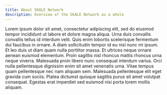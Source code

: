 ```yaml
---
title: About SKALE Network
description: Overview of the SKALE Network as a whole
---
```


Lorem ipsum dolor sit amet, consectetur adipiscing elit, sed do eiusmod tempor incididunt ut labore et dolore magna aliqua. Urna duis convallis convallis tellus id interdum velit. Quis enim lobortis scelerisque fermentum dui faucibus in ornare. A diam sollicitudin tempor id eu nisl nunc mi ipsum. Et leo duis ut diam quam nulla porttitor massa. Et ultrices neque ornare aenean euismod elementum. Proin sagittis nisl rhoncus mattis rhoncus urna neque viverra. Malesuada proin libero nunc consequat interdum varius. Orci nulla pellentesque dignissim enim sit amet venenatis urna. Vitae tempus quam pellentesque nec nam aliquam sem. Malesuada pellentesque elit eget gravida cum sociis. Platea dictumst quisque sagittis purus sit amet volutpat consequat. Egestas erat imperdiet sed euismod nisi porta lorem mollis aliquam.
